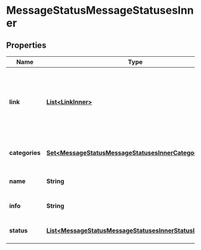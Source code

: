 

# MessageStatusMessageStatusesInner


## Properties

| Name | Type | Description | Notes |
|------------ | ------------- | ------------- | -------------|
|**link** | [**List&lt;LinkInner&gt;**](LinkInner.md) | A [HATEOAS](https://en.wikipedia.org/wiki/HATEOAS) link object, describing all discoverable resources in relation to the original request. |  [readonly] |
|**categories** | [**Set&lt;MessageStatusMessageStatusesInnerCategoriesInner&gt;**](MessageStatusMessageStatusesInnerCategoriesInner.md) | Present when &#x60;view&#x60; is &#x60;summary&#x60;. |  [optional] |
|**name** | **String** | Present when &#x60;view&#x60; is &#x60;detailed&#x60;. |  [optional] |
|**info** | **String** | Present when &#x60;view&#x60; is &#x60;detailed&#x60;. |  [optional] |
|**status** | [**List&lt;MessageStatusMessageStatusesInnerStatusInner&gt;**](MessageStatusMessageStatusesInnerStatusInner.md) | Present when &#x60;view&#x60; is &#x60;detailed&#x60;. |  [optional] |



